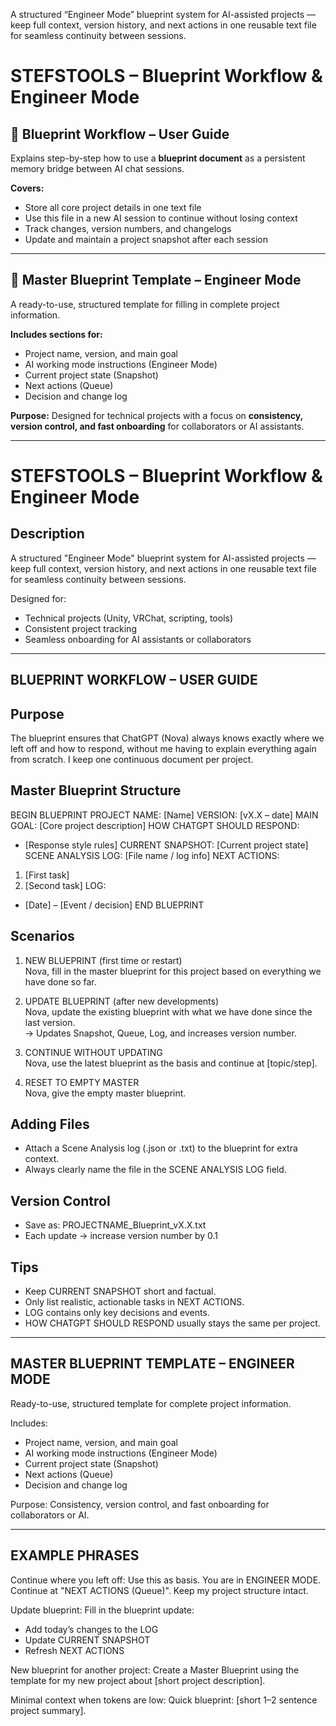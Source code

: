 A structured “Engineer Mode” blueprint system for AI-assisted projects — keep full context, version history, and next actions in one reusable text file for seamless continuity between sessions.

# STEFSTOOLS – Blueprint Workflow & Engineer Mode

## 📄 Blueprint Workflow – User Guide
Explains step-by-step how to use a **blueprint document** as a persistent memory bridge between AI chat sessions.

**Covers:**
- Store all core project details in one text file
- Use this file in a new AI session to continue without losing context
- Track changes, version numbers, and changelogs
- Update and maintain a project snapshot after each session

---

## 📄 Master Blueprint Template – Engineer Mode
A ready-to-use, structured template for filling in complete project information.

**Includes sections for:**
- Project name, version, and main goal  
- AI working mode instructions (Engineer Mode)  
- Current project state (Snapshot)  
- Next actions (Queue)  
- Decision and change log  

**Purpose:** Designed for technical projects with a focus on **consistency, version control, and fast onboarding** for collaborators or AI assistants.

---

STEFSTOOLS – Blueprint Workflow & Engineer Mode
===============================================

Description
-----------
A structured "Engineer Mode" blueprint system for AI-assisted projects — keep full context,
version history, and next actions in one reusable text file for seamless continuity between sessions.

Designed for:
- Technical projects (Unity, VRChat, scripting, tools)
- Consistent project tracking
- Seamless onboarding for AI assistants or collaborators

------------------------------------------------------------
BLUEPRINT WORKFLOW – USER GUIDE
------------------------------------------------------------

Purpose
-------
The blueprint ensures that ChatGPT (Nova) always knows exactly where we left off and how to respond,
without me having to explain everything again from scratch.
I keep one continuous document per project.

Master Blueprint Structure
--------------------------
BEGIN BLUEPRINT
PROJECT NAME:         [Name]
VERSION:              [vX.X – date]
MAIN GOAL:            [Core project description]
HOW CHATGPT SHOULD RESPOND:
  - [Response style rules]
CURRENT SNAPSHOT:     [Current project state]
SCENE ANALYSIS LOG:   [File name / log info]
NEXT ACTIONS:
  1. [First task]
  2. [Second task]
LOG:
  - [Date] – [Event / decision]
END BLUEPRINT

Scenarios
---------
1) NEW BLUEPRINT (first time or restart)  
   Nova, fill in the master blueprint for this project based on everything we have done so far.

2) UPDATE BLUEPRINT (after new developments)  
   Nova, update the existing blueprint with what we have done since the last version.  
   → Updates Snapshot, Queue, Log, and increases version number.

3) CONTINUE WITHOUT UPDATING  
   Nova, use the latest blueprint as the basis and continue at [topic/step].

4) RESET TO EMPTY MASTER  
   Nova, give the empty master blueprint.

Adding Files
------------
- Attach a Scene Analysis log (.json or .txt) to the blueprint for extra context.
- Always clearly name the file in the SCENE ANALYSIS LOG field.

Version Control
---------------
- Save as: PROJECTNAME_Blueprint_vX.X.txt
- Each update → increase version number by 0.1

Tips
----
- Keep CURRENT SNAPSHOT short and factual.
- Only list realistic, actionable tasks in NEXT ACTIONS.
- LOG contains only key decisions and events.
- HOW CHATGPT SHOULD RESPOND usually stays the same per project.

------------------------------------------------------------
MASTER BLUEPRINT TEMPLATE – ENGINEER MODE
------------------------------------------------------------
Ready-to-use, structured template for complete project information.

Includes:
- Project name, version, and main goal
- AI working mode instructions (Engineer Mode)
- Current project state (Snapshot)
- Next actions (Queue)
- Decision and change log

Purpose: Consistency, version control, and fast onboarding for collaborators or AI.

------------------------------------------------------------
EXAMPLE PHRASES
------------------------------------------------------------

Continue where you left off:
Use this as basis. You are in ENGINEER MODE. Continue at "NEXT ACTIONS (Queue)". Keep my project structure intact.

Update blueprint:
Fill in the blueprint update:
- Add today’s changes to the LOG
- Update CURRENT SNAPSHOT
- Refresh NEXT ACTIONS

New blueprint for another project:
Create a Master Blueprint using the template for my new project about [short project description].

Minimal context when tokens are low:
Quick blueprint: [short 1–2 sentence project summary].
